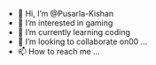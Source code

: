 - 👋 Hi, I’m @Pusarla-Kishan
- 👀 I’m interested in gaming
- 🌱 I’m currently learning coding
- 💞️ I’m looking to collaborate on00 ...
- 📫 How to reach me ...

<!---
Pusarla-Kishan/Pusarla-Kishan is a ✨ special ✨ repository because its `README.md` (this file) appears on your GitHub profile.
You can click the Preview link to take a look at your changes.
--->
